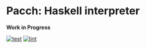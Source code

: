 # Pacch: Haskell interpreter

**Work in Progress**

[![test](https://github.com/kakkun61/pacch/workflows/test/badge.svg)](https://github.com/kakkun61/pacch/actions?query=workflow%3Atest) [![lint](https://github.com/kakkun61/pacch/workflows/lint/badge.svg)](https://github.com/kakkun61/pacch/actions?query=workflow%3Alint)
